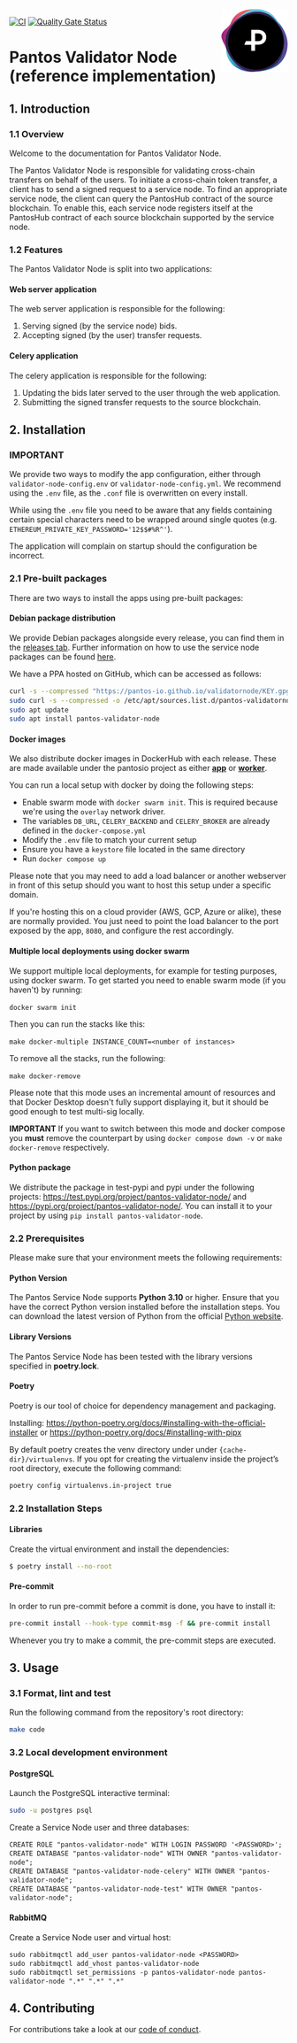<img src="https://raw.githubusercontent.com/pantos-io/validatornode/img/pantos-logo-full.svg" alt="Pantos logo" align="right" width="120" />

[![CI](https://github.com/pantos-io/validatornode/actions/workflows/ci.yml/badge.svg?branch=main)](https://github.com/pantos-io/validatornode/actions/workflows/ci.yml)
[![Quality Gate Status](https://sonarcloud.io/api/project_badges/measure?project=pantos-io_validatornode&metric=alert_status)](https://sonarcloud.io/summary/new_code?id=pantos-io_validatornode)



# Pantos Validator Node (reference implementation)

## 1. Introduction

### 1.1 Overview

Welcome to the documentation for Pantos Validator Node. 

The Pantos Validator Node is responsible for validating cross-chain transfers on behalf of the users. To initiate a cross-chain token transfer, a client has to send a signed request to a service node. To find an appropriate service node, the client can query the PantosHub contract of the source blockchain. To enable this, each service node registers itself at the PantosHub contract of each source blockchain supported by the service node.

### 1.2 Features

The Pantos Validator Node is split into two applications:

#### Web server application

The web server application is responsible for the following:

1. Serving signed (by the service node) bids.
2. Accepting signed (by the user) transfer requests.

#### Celery application

The celery application is responsible for the following:

1. Updating the bids later served to the user through the web application.
2. Submitting the signed transfer requests to the source blockchain.

## 2. Installation

### IMPORTANT ###

We provide two ways to modify the app configuration, either through `validator-node-config.env` or `validator-node-config.yml`. We recommend using the `.env` file, as the `.conf` file is overwritten on every install.

While using the `.env` file you need to be aware that any fields containing certain special characters need to be wrapped around single quotes (e.g. `ETHEREUM_PRIVATE_KEY_PASSWORD='12$$#%R^'`).

The application will complain on startup should the configuration be incorrect.

### 2.1 Pre-built packages

There are two ways to install the apps using pre-built packages:

#### Debian package distribution

We provide Debian packages alongside every release, you can find them in the [releases tab](https://github.com/pantos-io/validatornode/releases). Further information on how to use the service node packages can be found [here](https://pantos.gitbook.io/technical-documentation/general/validator-node).

We have a PPA hosted on GitHub, which can be accessed as follows:

```bash
curl -s --compressed "https://pantos-io.github.io/validatornode/KEY.gpg" | gpg --dearmor | sudo tee /etc/apt/trusted.gpg.d/validatornode.gpg >/dev/null
sudo curl -s --compressed -o /etc/apt/sources.list.d/pantos-validatornode.list "https://pantos-io.github.io/validatornode/pantos-validatornode.list"
sudo apt update
sudo apt install pantos-validator-node
```

#### Docker images

We also distribute docker images in DockerHub with each release. These are made available under the pantosio project as either [**app**](https://hub.docker.com/r/pantosio/validator-node-app) or [**worker**](https://hub.docker.com/r/pantosio/validator-node-worker).

You can run a local setup with docker by doing the following steps:

- Enable swarm mode with `docker swarm init`. This is required because we're using the `overlay` network driver.
- The variables `DB_URL`, `CELERY_BACKEND` and `CELERY_BROKER` are already defined in the `docker-compose.yml`
- Modify the `.env` file to match your current setup
- Ensure you have a `keystore` file located in the same directory
- Run `docker compose up`

Please note that you may need to add a load balancer or another webserver in front of this setup should you want to host this setup under a specific domain.

If you're hosting this on a cloud provider (AWS, GCP, Azure or alike), these are normally provided. You just need to point the load balancer to the port exposed by the app, `8080`, and configure the rest accordingly.

#### Multiple local deployments using docker swarm

We support multiple local deployments, for example for testing purposes, using docker swarm. To get started you need to enable swarm mode (if you haven't) by running:

`docker swarm init`

Then you can run the stacks like this:

`make docker-multiple INSTANCE_COUNT=<number of instances>`

To remove all the stacks, run the following:

`make docker-remove`

Please note that this mode uses an incremental amount of resources and that Docker Desktop doesn't fully support displaying it, but it should be good enough to test multi-sig locally.

**IMPORTANT** If you want to switch between this mode and docker compose you **must** remove the counterpart by using `docker compose down -v` or `make docker-remove` respectively.

#### Python package

We distribute the package in test-pypi and pypi under the following projects: https://test.pypi.org/project/pantos-validator-node/ and https://pypi.org/project/pantos-validator-node/. You can install it to your project by using `pip install pantos-validator-node`.

### 2.2  Prerequisites

Please make sure that your environment meets the following requirements:

#### Python Version

The Pantos Service Node supports **Python 3.10** or higher. Ensure that you have the correct Python version installed before the installation steps. You can download the latest version of Python from the official [Python website](https://www.python.org/downloads/).

#### Library Versions

The Pantos Service Node has been tested with the library versions specified in **poetry.lock**.

#### Poetry

Poetry is our tool of choice for dependency management and packaging.

Installing: 
https://python-poetry.org/docs/#installing-with-the-official-installer
or
https://python-poetry.org/docs/#installing-with-pipx

By default poetry creates the venv directory under under ```{cache-dir}/virtualenvs```. If you opt for creating the virtualenv inside the project’s root directory, execute the following command:
```bash
poetry config virtualenvs.in-project true
```

### 2.2  Installation Steps

#### Libraries

Create the virtual environment and install the dependencies:

```bash
$ poetry install --no-root
```

#### Pre-commit

In order to run pre-commit before a commit is done, you have to install it:

```bash
pre-commit install --hook-type commit-msg -f && pre-commit install
```

Whenever you try to make a commit, the pre-commit steps are executed.

## 3. Usage

### 3.1 Format, lint and test

Run the following command from the repository's root directory:

```bash
make code
```

### 3.2 Local development environment

#### PostgreSQL

Launch the PostgreSQL interactive terminal:

```bash
sudo -u postgres psql
```

Create a Service Node user and three databases:

```
CREATE ROLE "pantos-validator-node" WITH LOGIN PASSWORD '<PASSWORD>';
CREATE DATABASE "pantos-validator-node" WITH OWNER "pantos-validator-node";
CREATE DATABASE "pantos-validator-node-celery" WITH OWNER "pantos-validator-node";
CREATE DATABASE "pantos-validator-node-test" WITH OWNER "pantos-validator-node";
```

#### RabbitMQ

Create a Service Node user and virtual host:

```
sudo rabbitmqctl add_user pantos-validator-node <PASSWORD>
sudo rabbitmqctl add_vhost pantos-validator-node
sudo rabbitmqctl set_permissions -p pantos-validator-node pantos-validator-node ".*" ".*" ".*"
```

## 4. Contributing

For contributions take a look at our [code of conduct](CODE_OF_CONDUCT.md).

